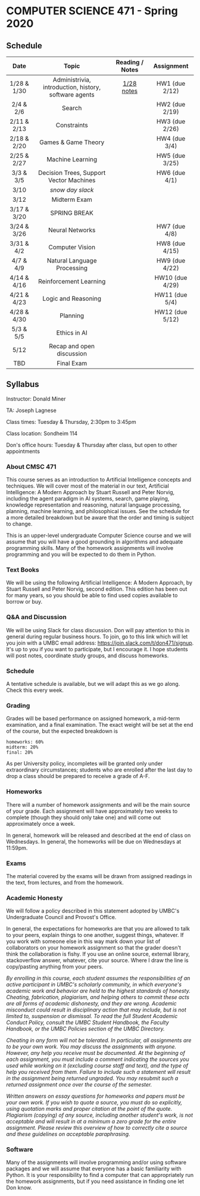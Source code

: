 # COMPUTER SCIENCE 471 - Spring 2020

## Schedule 

| Date          | Topic                        | Reading / Notes | Assignment |
|:-------------:|:----------------------------:|:-------:|:-------:|
| 1/28 & 1/30 | Administrivia, introduction, history, software agents | [1/28 notes](https://github.com/donaldpminer/cmsc471-spring20/blob/master/1-28-notes.txt)  | HW1 (due 2/12) |
| 2/4 & 2/6 | Search |  | HW2 (due 2/19) |
| 2/11 & 2/13 | Constraints |  |  HW3 (due 2/26) |
| 2/18 & 2/20 | Games & Game Theory |  |  HW4 (due 3/4) |
| 2/25 & 2/27 | Machine Learning |  | HW5 (due 3/25) |
| 3/3 & 3/5 | Decision Trees, Support Vector Machines |  | HW6 (due 4/1)|
| 3/10 | _snow day slack_ | | |
| 3/12 | Midterm Exam | | |
| 3/17 & 3/20 | SPRING BREAK | | |
| 3/24 & 3/26 | Neural Networks |  | HW7 (due 4/8) |
| 3/31 & 4/2| Computer Vision |  | HW8 (due 4/15) |
| 4/7 & 4/9 | Natural Language Processing |  | HW9 (due 4/22) |
| 4/14 & 4/16 | Reinforcement Learning |  | HW10 (due 4/29) |
| 4/21 & 4/23 | Logic and Reasoning |  | HW11 (due 5/4) |
| 4/28 & 4/30 | Planning |  | HW12 (due 5/12) |
| 5/3 & 5/5 | Ethics in AI | | |
| 5/12 | Recap and open discussion |  | |
| TBD | Final Exam | | |

## Syllabus

Instructor: Donald Miner

TA: Joseph Lagnese

Class times: Tuesday & Thursday, 2:30pm to 3:45pm

Class location: Sondheim 114

Don's office hours: Tuesday & Thursday after class, but open to other appointments


### About CMSC 471

This course serves as an introduction to Artificial Intelligence concepts and techniques. We will cover most of the material in our text, Artificial Intelligence: A Modern Approach by Stuart Russell and Peter Norvig, including the agent paradigm in AI systems, search, game playing, knowledge representation and reasoning, natural language processing, planning, machine learning, and philosophical issues. See the schedule for a more detailed breakdown but be aware that the order and timing is subject to change.

This is an upper-level undergraduate Computer Science course and we will assume that you will have a good grounding in algorithms and adequate programming skills. Many of the homework assignments will involve programming and you will be expected to do them in Python.

### Text Books

We will be using the following Artificial Intelligence: A Modern Approach, by Stuart Russell and Peter Norvig, second edition. This edition has been out for many years, so you should be able to find used copies available to borrow or buy.

### Q&A and Discussion

We will be using Slack for class discussion. Don will pay attention to this in general during regular business hours. To join, go to this link which will let you join with a UMBC email address: https://join.slack.com/t/don471/signup. It's up to you if you want to participate, but I encourage it. I hope students will post notes, coordinate study groups, and discuss homeworks.

### Schedule
A tentative schedule is available, but we will adapt this as we go along. Check this every week.

### Grading

Grades will be based performance on assigned homework, a mid-term examination, and a final examination. The exact weight will be set at the end of the course, but the expected breakdown is

    homeworks: 60%
    midterm: 20%
    final: 20%

As per University policy, incompletes will be granted only under extraordinary circumstances; students who are enrolled after the last day to drop a class should be prepared to receive a grade of A-F.

### Homeworks

There will a number of homework assignments and will be the main source of your grade. Each assignment will have approximately two weeks to complete (though they should only take one) and will come out approximately once a week. 

In general, homework will be released and described at the end of class on Wednesdays. In general, the homeworks will be due on Wednesdays at 11:59pm. 


### Exams

The material covered by the exams will be drawn from assigned readings in the text, from lectures, and from the homework.


### Academic Honesty

We will follow a policy described in this statement adopted by UMBC's Undergraduate Council and Provost's Office.

In general, the expectations for homeworks are that you are allowed to talk to your peers, explain things to one another, suggest things, whatever. If you work with someone else in this way mark down your list of collaborators on your homework assignment so that the grader doesn't think the collaboration is fishy. If you use an online source, external library, stackoverflow answer, whatever, cite your source. Where I draw the line is copy/pasting anything from your peers. 

*By enrolling in this course, each student assumes the responsibilities of an active participant in UMBC's scholarly community, in which everyone's academic work and behavior are held to the highest standards of honesty. Cheating, fabrication, plagiarism, and helping others to commit these acts are all forms of academic dishonesty, and they are wrong. Academic misconduct could result in disciplinary action that may include, but is not limited to, suspension or dismissal. To read the full Student Academic Conduct Policy, consult the UMBC Student Handbook, the Faculty Handbook, or the UMBC Policies section of the UMBC Directory.* 

*Cheating in any form will not be tolerated. In particular, all assignments are to be your own work. You may discuss the assignments with anyone. However, any help you receive must be documented. At the beginning of each assignment, you must include a comment indicating the sources you used while working on it (excluding course staff and text), and the type of help you received from them. Failure to include such a statement will result in the assignment being returned ungraded. You may resubmit such a returned assignment once over the course of the semester.*

*Written answers on essay questions for homeworks and papers must be your own work. If you wish to quote a source, you must do so explicitly, using quotation marks and proper citation at the point of the quote. Plagiarism (copying) of any source, including another student's work, is not acceptable and will result in at a minimum a zero grade for the entire assignment. Please review this overview of how to correctly cite a source and these guidelines on acceptable paraphrasing.*

### Software

Many of the assignments will involve programming and/or using software packages and we will assume that everyone has a basic familiarity with Python. It is your responsibility to find a computer that can appropriately run the homework assignments, but if you need assistance in finding one let Don know.
